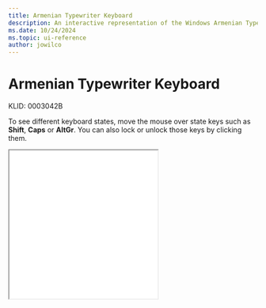 ```yaml
---
title: Armenian Typewriter Keyboard
description: An interactive representation of the Windows Armenian Typewriter keyboard. To see different keyboard states, click or move the mouse over the state keys.
ms.date: 10/24/2024
ms.topic: ui-reference
author: jowilco
---
```


# Armenian Typewriter Keyboard

KLID: 0003042B

To see different keyboard states, move the mouse over state keys such as **Shift**, **Caps** or **AltGr**. You can also lock or unlock those keys by clicking them.

<iframe src="kbdarmty.html" height="300"></iframe>
